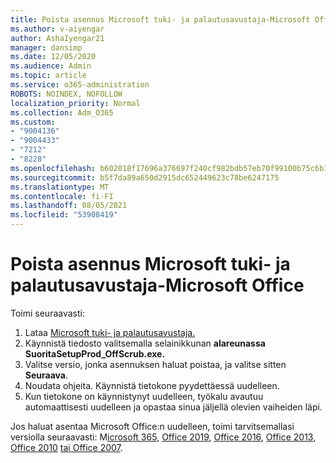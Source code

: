 ```yaml
---
title: Poista asennus Microsoft tuki- ja palautusavustaja-Microsoft Office
ms.author: v-aiyengar
author: AshaIyengar21
manager: dansimp
ms.date: 12/05/2020
ms.audience: Admin
ms.topic: article
ms.service: o365-administration
ROBOTS: NOINDEX, NOFOLLOW
localization_priority: Normal
ms.collection: Adm_O365
ms.custom:
- "9004136"
- "9004433"
- "7212"
- "8228"
ms.openlocfilehash: b602018f17696a376697f240cf982bdb57eb70f99100b75c6b15867ee135bb5d
ms.sourcegitcommit: b5f7da89a650d2915dc652449623c78be6247175
ms.translationtype: MT
ms.contentlocale: fi-FI
ms.lasthandoff: 08/05/2021
ms.locfileid: "53908419"
---
```

# <a name="use-microsoft-support-and-recovery-assistant-to-uninstall-microsoft-office"></a>Poista asennus Microsoft tuki- ja palautusavustaja-Microsoft Office

Toimi seuraavasti:

1. Lataa [Microsoft tuki- ja palautusavustaja.](https://go.microsoft.com/fwlink/?linkid=2139122)
1. Käynnistä tiedosto valitsemalla selainikkunan **alareunassa** **SuoritaSetupProd_OffScrub.exe.**
1. Valitse versio, jonka asennuksen haluat poistaa, ja valitse sitten **Seuraava**.
1. Noudata ohjeita. Käynnistä tietokone pyydettäessä uudelleen.
1. Kun tietokone on käynnistynyt uudelleen, työkalu avautuu automaattisesti uudelleen ja opastaa sinua jäljellä olevien vaiheiden läpi.

Jos haluat asentaa Microsoft Office:n uudelleen, toimi tarvitsemallasi versiolla seuraavasti: M[icrosoft 365](https://go.microsoft.com/fwlink/?linkid=2138843), [Office 2019](https://go.microsoft.com/fwlink/?linkid=2138843), [Office 2016](https://go.microsoft.com/fwlink/?linkid=2138919), [Office 2013,](https://go.microsoft.com/fwlink/?linkid=2138919) [Office 2010](https://go.microsoft.com/fwlink/?linkid=2139237) [tai Office 2007](https://go.microsoft.com/fwlink/?linkid=2138644).